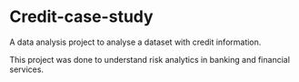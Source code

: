# Credit-case-study
A data analysis project to analyse a dataset with credit information.

This project was done to understand risk analytics in banking and financial services.
